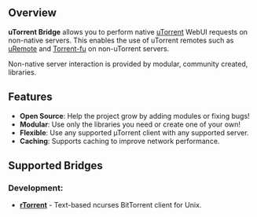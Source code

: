 Overview
--------
**uTorrent Bridge** allows you to perform native [uTorrent][utorrent] WebUI requests on non-native servers. This enables the use of uTorrent remotes such as [uRemote](http://uremote.blogspot.com/) and [Torrent-fu](http://torrent-fu.com/) on non-uTorrent servers.

Non-native server interaction is provided by modular, community created, libraries. 

Features
--------
 * **Open Source**: Help the project grow by adding modules or fixing bugs!
 * **Modular**: Use only the libraries you need or create one of your own!
 * **Flexible**: Use any supported µTorrent client with any supported server.
 * **Caching**: Supports caching to improve network performance. 

Supported Bridges
-----------------
### Development:
 * **[rTorrent](http://libtorrent.rakshasa.no/)** - Text-based ncurses BitTorrent client for Unix. 

[utorrent]: http://www.utorrent.com/
